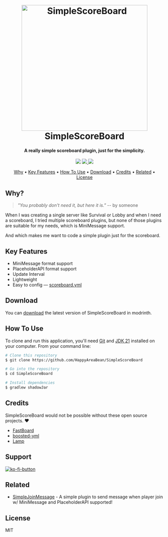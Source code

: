 <h1 align="center">
  <br>
  <a href="https://go.happyareabean.cc/supportdiscord">
  <img src="https://media.happyareabean.cc/other/static/simplescoreboard/icon/trimmed/logo.png" alt="SimpleScoreBoard" width="400"></a>
  <br>
    SimpleScoreBoard
  <br>
</h1>

<h4 align="center">
A really simple scoreboard plugin, just for the simplicity.
</h4>

<p align="center">
  <a href="https://go.happyareabean.cc/supportdiscord"><img src="https://img.shields.io/discord/347679658369613826?label=chat%20%40%20discord"></a>
  <a href="https://saythanks.io/to/HappyAreaBean">
      <img src="https://img.shields.io/badge/SayThanks.io-%E2%98%BC-1EAEDB.svg">
  </a>
  <a href="https://ko-fi.com/happyareabean">
    <img src="https://img.shields.io/badge/$-donate-ff69b4.svg?maxAge=2592000&amp;style=flat">
  </a>
</p>

<p align="center">
  <a href="#why">Why</a> •
  <a href="#key-features">Key Features</a> •
  <a href="#how-to-use">How To Use</a> •
  <a href="#download">Download</a> •
  <a href="#credits">Credits</a> •
  <a href="#related">Related</a> •
  <a href="#license">License</a>
</p>

## Why?

> _"You probably don't need it, but here it is."_
> -- by someone

When I was creating a single server like Survival or Lobby and when I need a scoreboard, I tried multiple scoreboard
plugins, but none of those
plugins are suitable for my needs, which is MiniMessage support.

And which makes me want to code a simple plugin just for the scoreboard.

## Key Features

* MiniMessage format support
* PlaceholderAPI format support
* Update Interval
* Lightweight
* Easy to config — [scoreboard.yml](src/main/resources/scoreboard.yml)

## Download

You can [download](https://modrinth.com/plugins/simplescoreboard) the latest version of SimpleScoreBoard in modrinth.

## How To Use

To clone and run this application, you'll need [Git](https://git-scm.com) and [JDK 21](https://nodejs.org/en/download/)
installed on your computer. From your command line:

```bash
# Clone this repository
$ git clone https://github.com/HappyAreaBean/SimpleScoreBoard

# Go into the repository
$ cd SimpleScoreBoard

# Install dependencies
$ gradlew shadowJar

```

## Credits

SimpleScoreBoard would not be possible without these open source projects. ❤️

- [FastBoard](https://github.com/MrMicky-FR/FastBoard)
- [boosted-yml](https://github.com/dejvokep/boosted-yaml)
- [Lamp](https://github.com/Revxrsal/lamp)

## Support

<a href="https://ko-fi.com/happyareabean">
    <img src="https://ko-fi.com/img/githubbutton_sm.svg" alt="ko-fi-button">
  </a>

## Related

- [SimpleJoinMessage](https://github.com/HappyAreaBean/SimpleJoinMessage) - A simple plugin to send message when player
  join w/ MiniMessage and PlaceholderAPI supported!

## License

MIT

